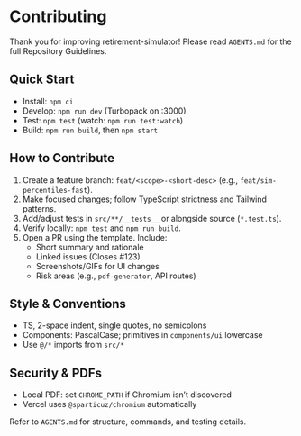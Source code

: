 # Contributing

Thank you for improving retirement-simulator! Please read `AGENTS.md` for the full Repository Guidelines.

## Quick Start

- Install: `npm ci`
- Develop: `npm run dev` (Turbopack on :3000)
- Test: `npm test` (watch: `npm run test:watch`)
- Build: `npm run build`, then `npm start`

## How to Contribute

1. Create a feature branch: `feat/<scope>-<short-desc>` (e.g., `feat/sim-percentiles-fast`).
2. Make focused changes; follow TypeScript strictness and Tailwind patterns.
3. Add/adjust tests in `src/**/__tests__` or alongside source (`*.test.ts`).
4. Verify locally: `npm test` and `npm run build`.
5. Open a PR using the template. Include:
   - Short summary and rationale
   - Linked issues (Closes #123)
   - Screenshots/GIFs for UI changes
   - Risk areas (e.g., `pdf-generator`, API routes)

## Style & Conventions

- TS, 2-space indent, single quotes, no semicolons
- Components: PascalCase; primitives in `components/ui` lowercase
- Use `@/*` imports from `src/*`

## Security & PDFs

- Local PDF: set `CHROME_PATH` if Chromium isn’t discovered
- Vercel uses `@sparticuz/chromium` automatically

Refer to `AGENTS.md` for structure, commands, and testing details.
